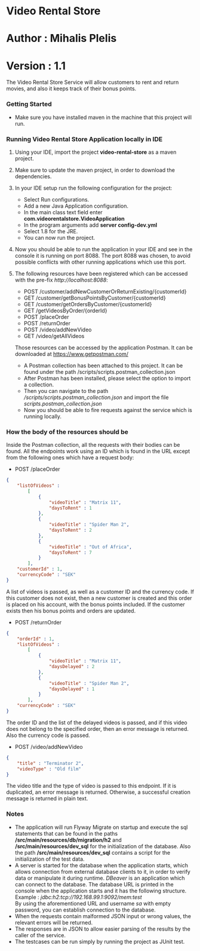 # Video Rental Store
# Author : Mihalis Plelis
# Version : 1.1

The Video Rental Store Service will allow customers to rent and return movies, and also it keeps
track of their bonus points.

### Getting Started
* Make sure you have installed maven in the machine that this project will run.

### Running Video Rental Store Application locally in IDE

1. Using your IDE, import the project **video-rental-store** as a maven project.

2. Make sure to update the maven project, in order to download the dependencies.

3. In your IDE setup run the following configuration for the project:

	* Select Run configurations.  
	* Add a new Java Application configuration.  
	* In the main class text field enter **com.videorentalstore.VideoApplication**  
	* In the program arguments add **server config-dev.yml**  
	* Select 1.8 for the JRE.  
	* You can now run the project.  

4.  Now you should be able to run the application in your IDE and see in the console it is running on port 8088.
	The port 8088 was chosen, to avoid possible conflicts with other running applications which use this port.

5.	The following resources have been registered which can be accessed with the pre-fix *http://localhost:8088*:

	* POST    /customer/addNewCustomerOrReturnExisting/{customerId}  
	* GET     /customer/getBonusPointsByCustomer/{customerId}  
	* GET     /customer/getOrdersByCustomer/{customerId}  
	* GET     /getVideosByOrder/{orderId}  
	* POST    /placeOrder  
	* POST    /returnOrder  
	* POST    /video/addNewVideo  
	* GET     /video/getAllVideos  
    
    Those resources can be accessed by the application Postman. It can be downloaded at https://www.getpostman.com/
    - A Postman collection has been attached to this project. It can be found under the path /scripts/scripts.postman_collection.json
    - After Postman has been installed, please select the option to import a collection.
    - Then you can navigate to the path */scripts/scripts.postman_collection.json* and import the file *scripts.postman_collection.json*
    - Now you should be able to fire requests against the service which is running locally.

### How the body of the resources should be

Inside the Postman collection, all the requests with their bodies can be found.
All the endpoints work using an ID which is found in the URL except from the following ones which have a request body:

* POST    /placeOrder
```json
{
	"listOfVideos" : 
		[ 
			{
				"videoTitle" : "Matrix 11",
				"daysToRent" : 1
			},
			{
				"videoTitle" : "Spider Man 2",
				"daysToRent" : 2
			},
			{
				"videoTitle" : "Out of Africa",
				"daysToRent" : 7
			}
		],
	"customerId" : 1,
	"currencyCode" : "SEK"
}
```
A list of videos is passed, as well as a customer ID and the currency code. If this customer does not exist, then a new 	customer is created and this order is placed on his account, with the bonus points included. If the customer exists then his 	bonus points and orders are updated.


* POST    /returnOrder
```json
{
	"orderId" : 1,
	"listOfVideos" : 
		[ 
			{
				"videoTitle" : "Matrix 11",
				"daysDelayed" : 2
			}, 
			{
				"videoTitle" : "Spider Man 2",
				"daysDelayed" : 1
			}
		],
	"currencyCode" : "SEK"
}
```
The order ID and the list of the delayed videos is passed, and if this video does not belong to the specified order, then an error message is returned. Also the currency code is passed.


* POST    /video/addNewVideo
```json
{
	"title" : "Terminator 2",
	"videoType" : "Old film"
}
```
The video title and the type of video is passed to this endpoint. If it is duplicated, an error message is returned.
Otherwise, a successful creation message is returned in plain text.


### Notes

- The application will run Flyway Migrate on startup and execute the sql statements that can be found in the paths 
	**/src/main/resources/db/migration/h2** and **/src/main/resources/dev_sql** for the initialization of the database.
	Also the path **/src/main/resources/dev_sql** contains a script for the initialization of the test data.
- A server is started for the database when the application starts, which allows connection from external database clients 
  	to it, in order to verify data or manipulate it during runtime. *DBeaver* is an application which can connect to the 
  	database. The database URL is printed in the console when the application starts and it has the following structure.  
  	Example : *jdbc:h2:tcp://192.168.99.1:9092/mem:test*  
  	By using the aforementioned URL and username *sa* with empty password, you can establish connection to the database.
- When the requests contain malformed JSON input or wrong values, the relevant errors will be returned.
- The responses are in JSON to allow easier parsing of the results by the caller of the service.
- The testcases can be run simply by running the project as JUnit test.